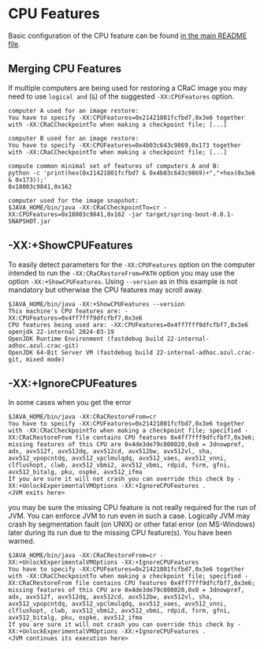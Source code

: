 # CPU Features

Basic configuration of the CPU feature can be found [in the main README file](README.md#cpu-features).

## Merging CPU Features

If multiple computers are being used for restoring a CRaC image you may need to
use `logical and` (`&`) of the suggested `-XX:CPUFeatures` option.

```
computer A used for an image restore:
You have to specify -XX:CPUFeatures=0x21421801fcfbd7,0x3e6 together with -XX:CRaCCheckpointTo when making a checkpoint file; [...]

computer B used for an image restore:
You have to specify -XX:CPUFeatures=0x4b03c643c9869,0x173 together with -XX:CRaCCheckpointTo when making a checkpoint file; [...]

compute common minimal set of features of computers A and B:
python -c 'print(hex(0x21421801fcfbd7 & 0x4b03c643c9869)+","+hex(0x3e6 & 0x173));'
0x18003c9841,0x162

computer used for the image snapshot:
$JAVA_HOME/bin/java -XX:CRaCCheckpointTo=cr -XX:CPUFeatures=0x18003c9841,0x162 -jar target/spring-boot-0.0.1-SNAPSHOT.jar
```

## -XX:+ShowCPUFeatures

To easily detect parameters for the `-XX:CPUFeatures` option on the computer
intended to run the `-XX:CRaCRestoreFrom=PATH` option you may use the option
`-XX:+ShowCPUFeatures`. Using `--version` as in this example is not mandatory
but otherwise the CPU features may scroll away.

```
$JAVA_HOME/bin/java -XX:+ShowCPUFeatures --version
This machine's CPU features are: -XX:CPUFeatures=0x4ff7fff9dfcfbf7,0x3e6
CPU features being used are: -XX:CPUFeatures=0x4ff7fff9dfcfbf7,0x3e6
openjdk 22-internal 2024-03-19
OpenJDK Runtime Environment (fastdebug build 22-internal-adhoc.azul.crac-git)
OpenJDK 64-Bit Server VM (fastdebug build 22-internal-adhoc.azul.crac-git, mixed mode)
```

## -XX:+IgnoreCPUFeatures

In some cases when you get the error

```
$JAVA_HOME/bin/java -XX:CRaCRestoreFrom=cr
You have to specify -XX:CPUFeatures=0x21421801fcfbd7,0x3e6 together with -XX:CRaCCheckpointTo when making a checkpoint file; specified -XX:CRaCRestoreFrom file contains CPU features 0x4ff7fff9dfcfbf7,0x3e6; missing features of this CPU are 0x4de3de79c000020,0x0 = 3dnowpref, adx, avx512f, avx512dq, avx512cd, avx512bw, avx512vl, sha, avx512_vpopcntdq, avx512_vpclmulqdq, avx512_vaes, avx512_vnni, clflushopt, clwb, avx512_vbmi2, avx512_vbmi, rdpid, fsrm, gfni, avx512_bitalg, pku, ospke, avx512_ifma
If you are sure it will not crash you can override this check by -XX:+UnlockExperimentalVMOptions -XX:+IgnoreCPUFeatures .
<JVM exits here>
```

you may be sure the missing CPU feature is not really required for the run of
JVM. You can enforce JVM to run even in such a case. Logically JVM may crash by
segmentation fault (on UNIX) or other fatal error (on MS-Windows) later during
its run due to the missing CPU feature(s). You have been warned.

```
$JAVA_HOME/bin/java -XX:CRaCRestoreFrom=cr -XX:+UnlockExperimentalVMOptions -XX:+IgnoreCPUFeatures
You have to specify -XX:CPUFeatures=0x21421801fcfbd7,0x3e6 together with -XX:CRaCCheckpointTo when making a checkpoint file; specified -XX:CRaCRestoreFrom file contains CPU features 0x4ff7fff9dfcfbf7,0x3e6; missing features of this CPU are 0x4de3de79c000020,0x0 = 3dnowpref, adx, avx512f, avx512dq, avx512cd, avx512bw, avx512vl, sha, avx512_vpopcntdq, avx512_vpclmulqdq, avx512_vaes, avx512_vnni, clflushopt, clwb, avx512_vbmi2, avx512_vbmi, rdpid, fsrm, gfni, avx512_bitalg, pku, ospke, avx512_ifma
If you are sure it will not crash you can override this check by -XX:+UnlockExperimentalVMOptions -XX:+IgnoreCPUFeatures .
<JVM continues its execution here>
```
